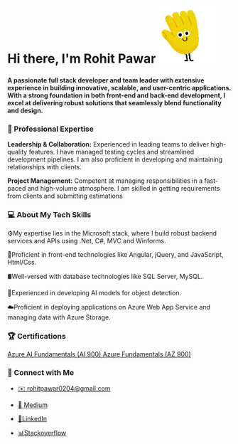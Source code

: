 
<h1> Hi there, I'm Rohit Pawar <img src="https://github.com/raw-hitt/raw-hitt/blob/main/Wave.gif" /></h1>

###

<b>
  A passionate full stack developer and team leader with extensive experience in building innovative, scalable, and user-centric applications.
With a strong foundation in both front-end and back-end development, I excel at delivering robust solutions that seamlessly blend functionality and design.
</b>


###


<h3>🌟 Professional Expertise</h3>


<b>Leadership & Collaboration:</b> Experienced in leading teams to deliver high-quality features. I have managed testing cycles and streamlined development pipelines. I am also proficient in developing and maintaining relationships with clients.

<b>Project Management:</b> Competent at managing responsibilities in a fast-paced and high-volume atmosphere. I am skilled in getting requirements from clients and submitting estimations


<h3>💻 About My Tech Skills</h3>



⚙️My expertise lies in the Microsoft stack, where I build robust backend services and APIs using .Net, C#, MVC and Winforms. 

🧩Proficient in front-end technologies like Angular, jQuery, and JavaScript, Html/Css.

🛢️Well-versed with database technologies like SQL Server, MySQL.

🤖Experienced in developing AI models for object detection.

☁️Proficient in deploying applications on Azure Web App Service and managing data with Azure Storage.


<h3>🏆 Certifications </h3>


 <a href ="https://learn.microsoft.com/en-us/users/rohitpawar-5272/credentials/f8b841142a7ae52">Azure AI Fundamentals (AI 900) </a>
 <a href ="https://learn.microsoft.com/en-us/users/rohitpawar-5272/credentials/e8ad11747cc71b81">Azure Fundamentals (AZ 900) </a>


 <h3>🔗 Connect with Me</h3>
 
 - <a href="mailto:rohitpawar0204@gmail.com">✉️ rohitpawar0204@gmail.com</a> 

- <a href="https://medium.com/@rp99452">📝 Medium </a>

- <a href="https://www.linkedin.com/in/rohitpawar0204/">💼LinkedIn </a>

- <a href="https://stackoverflow.com/users/6538496/raw-hitt">📊Stackoverflow</a>

